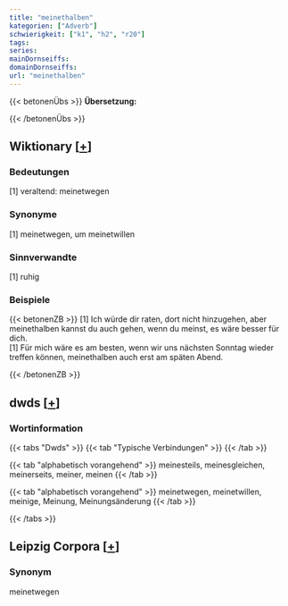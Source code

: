 ```yaml
---
title: "meinethalben"
kategorien: ["Adverb"]
schwierigkeit: ["k1", "h2", "r20"]
tags:
series:
mainDornseiffs:
domainDornseiffs:
url: "meinethalben"
---
```


{{< betonenÜbs >}}
**Übersetzung:**  
  
{{< /betonenÜbs >}}

## Wiktionary [[+](https://de.wiktionary.org/wiki/meinethalben)]

### Bedeutungen
[1] veraltend: meinetwegen  

### Synonyme
[1] meinetwegen, um meinetwillen  

### Sinnverwandte
[1] ruhig  

### Beispiele
{{< betonenZB >}}
[1] Ich würde dir raten, dort nicht hinzugehen, aber meinethalben kannst du auch gehen, wenn du meinst, es wäre besser für dich.  
[1] Für mich wäre es am besten, wenn wir uns nächsten Sonntag wieder treffen können, meinethalben auch erst am späten Abend.  

{{< /betonenZB >}}


## dwds [[+](https://www.dwds.de/wb/meinethalben)]

### Wortinformation
{{< tabs "Dwds" >}}
{{< tab "Typische Verbindungen" >}}
{{< /tab >}}

{{< tab "alphabetisch vorangehend" >}}
meinesteils, meinesgleichen, meinerseits, meiner, meinen
{{< /tab >}}

{{< tab "alphabetisch vorangehend" >}}
meinetwegen, meinetwillen, meinige, Meinung, Meinungsänderung
{{< /tab >}}

{{< /tabs >}}

## Leipzig Corpora [[+](https://corpora.uni-leipzig.de/en/res?word=meinethalben&corpusId=deu_newscrawl-public_2018)]


### Synonym
meinetwegen

